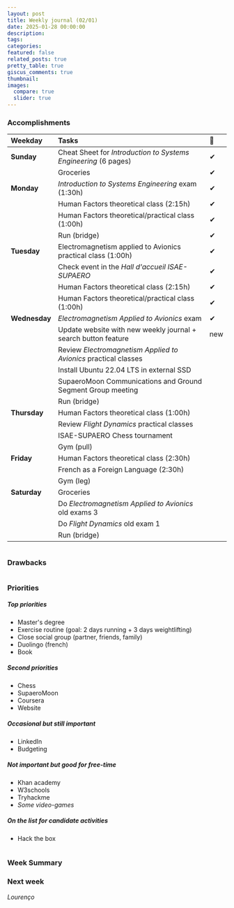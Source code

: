 ```yaml
---
layout: post
title: Weekly journal (02/01)
date: 2025-01-28 00:00:00
description:
tags: 
categories: 
featured: false
related_posts: true
pretty_table: true
giscus_comments: true
thumbnail:
images:
  compare: true
  slider: true
---
```


<p style="margin-bottom:0.5cm;"></p>

### <b>Accomplishments</b>

| Weekday                | Tasks                                                            |🧐 |
| :--------------------- | :-----------------------------------------------------           |:--|
| **Sunday**             | Cheat Sheet for *Introduction to Systems Engineering* (6 pages)  | &#10004; |
|                        | Groceries                                                        | &#10004; |
| **Monday**             | *Introduction to Systems Engineering* exam (1:30h)               | &#10004; |
|                        | Human Factors theoretical class (2:15h)                          | &#10004; |
|                        | Human Factors theoretical/practical class (1:00h)                | &#10004; |
|                        | Run (bridge)                                                     | &#10004; |
| **Tuesday**            | Electromagnetism applied to Avionics practical class (1:00h)     | &#10004; |
|                        | Check event in the *Hall d'accueil ISAE-SUPAERO*                 | &#10004; |
|                        | Human Factors theoretical class (2:15h)                          | &#10004; |
|                        | Human Factors theoretical/practical class (1:00h)                | &#10004; |
| **Wednesday**          | *Electromagnetism Applied to Avionics* exam                      | &#10004; |
|                        | Update website with new weekly journal + search button feature   | new  |
|                        | Review *Electromagnetism Applied to Avionics* practical classes  |   |
|                        | Install Ubuntu 22.04 LTS in external SSD                         |   |
|                        | SupaeroMoon Communications and Ground Segment Group meeting      |   |
|                        | Run (bridge)                                                     |   |
| **Thursday**           | Human Factors theoretical class (1:00h)                          |   |
|                        | Review *Flight Dynamics* practical classes                       |   |
|                        | ISAE-SUPAERO Chess tournament                                    |   |
|                        | Gym (pull)                                                       |   |
| **Friday**             | Human Factors theoretical class (2:30h)                          |   |
|                        | French as a Foreign Language (2:30h)                             |   |
|                        | Gym (leg)                                                        |   |
| **Saturday**           | Groceries                                                        |   |
|                        | Do *Electromagnetism Applied to Avionics* old exams 3            |   |
|                        | Do *Flight Dynamics* old exam 1                                  |   |
|                        | Run (bridge)                                                     |   |


<p style="margin-bottom:1cm;"></p>

### <b>Drawbacks</b>

<p style="margin-bottom:1cm;"></p>

### <b>Priorities</b>

##### Top priorities
- Master's degree    
- Exercise routine (goal: 2 days running + 3 days weightlifting)   
- Close social group (partner, friends, family)            
- Duolingo (french)  
- Book               

##### Second priorities
- Chess             
- SupaeroMoon        
- Coursera           
- Website            

##### Occasional but still important
- LinkedIn           
- Budgeting          

##### Not important but good for free-time
- Khan academy       
- W3schools          
- Tryhackme       
- *Some video-games*   

##### On the list for candidate activities
- Hack the box       

<p style="margin-bottom:1cm;"></p>

### <b>Week Summary</b>

### <b>Next week</b>

_Lourenço_